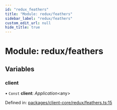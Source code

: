 ```yaml
---
id: "redux_feathers"
title: "Module: redux/feathers"
sidebar_label: "redux/feathers"
custom_edit_url: null
hide_title: true
---
```


# Module: redux/feathers

## Variables

### client

• `Const` **client**: *Application*<any\>

Defined in: [packages/client-core/redux/feathers.ts:15](https://github.com/xr3ngine/xr3ngine/blob/66a84a950/packages/client-core/redux/feathers.ts#L15)
